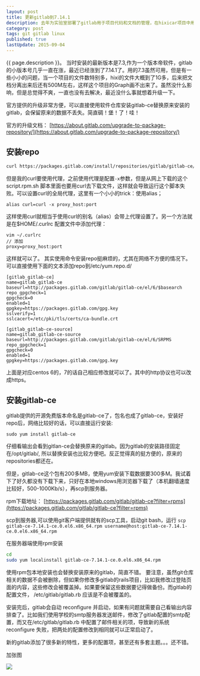 ```yaml
---
layout: post
title: 更新gitlab到7.14.1
description: 去年为实验室部署了gitlab用于项目代码和文档的管理，在hixicar项目中用的比较多，也起到不错的作用，可惜其他项目就没怎么用，基本是我自己在用了，不过也极大方便我自己的项目的管理。
category: post
tags: git gitlab linux
published: true
lastUpdate: 2015-09-04
---
```


{{ page.description }}。
当时安装的最新版本是7.3,作为一个版本帝软件，gitlab的小版本号几乎一直在涨，最近已经涨到了7.14.1了。用的7.3虽然可用，但是有一些小小的问题，当一个项目的文件数特别多，hixi的文件大概到了1G多，后来把文档分离出来后还有500M左右，这样这个项目的Graph画不出来了。虽然没什么影响，但是总觉得不爽，一直也没有去解决，最近没什么事就想着升级一下。

官方提供的升级非常方便，可以直接使用软件仓库安装gitlab-ce替换原来安装的gitlab，会保留原来的数据不丢失。简直碉！堡！了！哇！

官方的升级文档： [https://about.gitlab.com/upgrade-to-package-repository/](https://about.gitlab.com/upgrade-to-package-repository/)

## 安装repo ##

```bash
curl https://packages.gitlab.com/install/repositories/gitlab/gitlab-ce/script.rpm.sh | sudo bash
```
但是我的curl要使用代理，之前使用代理是配置`-x`参数，但是从网上下载的这个 script.rpm.sh 脚本里面也要用curl去下载文件，这样就会导致运行这个脚本失败。可以设置curl的全局代理，这里有一个小小的trick：使用alias；

```
alias curl=curl -x proxy_host:port
```
这样使用curl就相当于使用curl的别名（alias）会带上代理设置了。另一个方法就是在$HOME/.curlrc 配置文件中添加代理：

```
vim ~/.curlrc
// 添加
proxy=proxy_host:port
```
这样就可以了。
其实使用命令安装repo挺麻烦的，尤其在网络不方便的情况下。可以直接使用下面的文本添加repo到/etc/yum.repo.d/

```
[gitlab_gitlab-ce]
name=gitlab_gitlab-ce
baseurl=http://packages.gitlab.com/gitlab/gitlab-ce/el/6/$basearch
repo_gpgcheck=1
gpgcheck=0
enabled=1
gpgkey=https://packages.gitlab.com/gpg.key
sslverify=1
sslcacert=/etc/pki/tls/certs/ca-bundle.crt

[gitlab_gitlab-ce-source]
name=gitlab_gitlab-ce-source
baseurl=http://packages.gitlab.com/gitlab/gitlab-ce/el/6/SRPMS
repo_gpgcheck=1
gpgcheck=0
enabled=1
gpgkey=https://packages.gitlab.com/gpg.key
```
上面是对应centos 6的，7的话自己相应修改就可以了。其中的http协议也可以改成https。

## 安装gitlab-ce ##
gitlab提供的开源免费版本命名是gitlab-ce了，包名也成了gitlab-ce，安装好repo后，网络比较好的话，可以直接运行安装:

```
sudo yum install gitlab-ce
```
仔细看输出会看到gitlan-ce会替换原来的gitlab。因为gitlab的安装路径固定在/opt/gitlab/, 所以替换安装也比较方便吧。反正觉得真的挺方便的，原来的repositories都还在。

但是，gitlab-ce这个包有200多MB，使用yum安装下载数据要300多M。我试着下了好久都没有下载下来，只好在本地windows用浏览器下载了（本机翻墙速度比较好，500-1000Kb/s），再scp到服务器。

rpm下载地址： [https://packages.gitlab.com/gitlab/gitlab-ce?filter=rpms](https://packages.gitlab.com/gitlab/gitlab-ce?filter=rpms)

scp到服务器,可以使用git客户端提供就有的scp工具，启动git bash，运行 ```scp gitlab-ce-7.14.1-ce.0.el6.x86_64.rpm username@host:gitlab-ce-7.14.1-ce.0.el6.x86_64.rpm```

在服务器端使用rpm安装

```bash
cd
sudo yum localinstall gitlab-ce-7.14.1-ce.0.el6.x86_64.rpm
```

使用rpm包本地安装也会替换安装原来的gitlab，简直不错。
要注意，虽然git仓库相关的数据不会被删除，但如果你修改多gitlab的rails项目，比如我修改过登陆页面的内容，这些修改会被覆盖掉。如果要保留这些数据要记得做备份。而gitlab的配置文件， /etc/gitlab/gitlab.rb 应该是不会被覆盖的。

安装完后，gitlab会自动 reconfigure 并启动，如果有问题就需要自己看输出内容排查了。比如我们使用学校的smtp服务器发送邮件，修改了gitlab配置的smtp配置，而又在/etc/gitlab/gitlab.rb 中配置了邮件相关的项，导致新的系统 reconfigure 失败，把两处的配置修改到相同就可以正常启动了。

新的gitlab添加了很多新的特性，更多的配置项，甚至还有多套主题。。。还不错。

加张图

![](http://wuxu.github.io/images/blog-article-images/blog/gitlab7.14.png)

